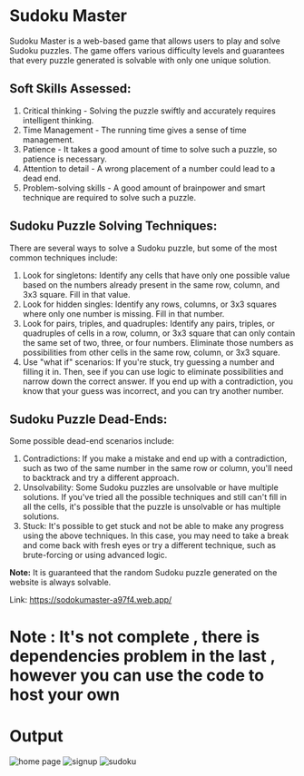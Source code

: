 # Sudoku Master

Sudoku Master is a web-based game that allows users to play and solve Sudoku puzzles. The game offers various difficulty levels and guarantees that every puzzle generated is solvable with only one unique solution.

## Soft Skills Assessed:

1. Critical thinking - Solving the puzzle swiftly and accurately requires intelligent thinking.
2. Time Management - The running time gives a sense of time management.
3. Patience - It takes a good amount of time to solve such a puzzle, so patience is necessary.
4. Attention to detail - A wrong placement of a number could lead to a dead end.
5. Problem-solving skills - A good amount of brainpower and smart technique are required to solve such a puzzle.

## Sudoku Puzzle Solving Techniques:

There are several ways to solve a Sudoku puzzle, but some of the most common techniques include:

1. Look for singletons: Identify any cells that have only one possible value based on the numbers already present in the same row, column, and 3x3 square. Fill in that value.
2. Look for hidden singles: Identify any rows, columns, or 3x3 squares where only one number is missing. Fill in that number.
3. Look for pairs, triples, and quadruples: Identify any pairs, triples, or quadruples of cells in a row, column, or 3x3 square that can only contain the same set of two, three, or four numbers. Eliminate those numbers as possibilities from other cells in the same row, column, or 3x3 square.
4. Use "what if" scenarios: If you're stuck, try guessing a number and filling it in. Then, see if you can use logic to eliminate possibilities and narrow down the correct answer. If you end up with a contradiction, you know that your guess was incorrect, and you can try another number.

## Sudoku Puzzle Dead-Ends:

Some possible dead-end scenarios include:

1. Contradictions: If you make a mistake and end up with a contradiction, such as two of the same number in the same row or column, you'll need to backtrack and try a different approach.
2. Unsolvability: Some Sudoku puzzles are unsolvable or have multiple solutions. If you've tried all the possible techniques and still can't fill in all the cells, it's possible that the puzzle is unsolvable or has multiple solutions.
3. Stuck: It's possible to get stuck and not be able to make any progress using the above techniques. In this case, you may need to take a break and come back with fresh eyes or try a different technique, such as brute-forcing or using advanced logic.

**Note:** It is guaranteed that the random Sudoku puzzle generated on the website is always solvable.

Link: https://sodokumaster-a97f4.web.app/

# Note : It's not complete , there is dependencies problem in the last , however you can use the code to host your own
# Output              

![home page](https://user-images.githubusercontent.com/75237568/236872933-27d12d43-7e05-40ce-9f64-0f8cf71d443a.jpg)
![signup](https://user-images.githubusercontent.com/75237568/236872999-e2160e47-182b-4bc6-868a-9b5dd2cde0f3.jpg)
![sudoku](https://user-images.githubusercontent.com/75237568/236873055-eccb1607-752a-4727-a658-033489bdd146.jpg)

